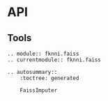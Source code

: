 # API

## Tools

```{eval-rst}
.. module:: fknni.faiss
.. currentmodule:: fknni.faiss

.. autosummary::
    :toctree: generated

    FaissImputer
```
